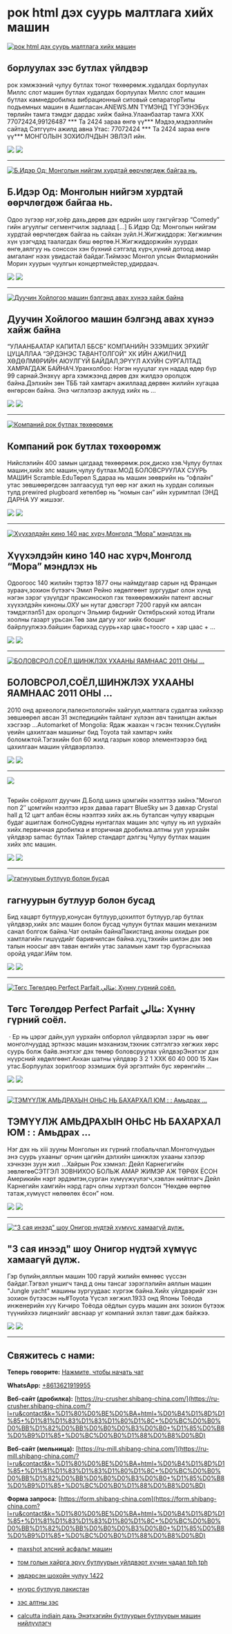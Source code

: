 # рок html дэх суурь малтлага хийх машин

<a href="https://swt.shibang-china.com/?l=ru&img&k=%D1%80%D0%BE%D0%BA+html+%D0%B4%D1%8D%D1%85+%D1%81%D1%83%D1%83%D1%80%D1%8C+%D0%BC%D0%B0%D0%BB%D1%82%D0%BB%D0%B0%D0%B3%D0%B0+%D1%85%D0%B8%D0%B9%D1%85+%D0%BC%D0%B0%D1%88%D0%B8%D0%BD" target="_blank">![рок html дэх суурь малтлага хийх машин](http://static.shibang-china.com/all-800x300/188.jpg)</a>

## борлуулах зэс бутлах үйлдвэр
рок хэмжээний чулуу бутлах тоног төхөөрөмж.худалдах борлуулах Миллс слот машин бутлах худалдах борлуулах Миллс слот машин бутлах камнедробилка вибрационный ситовый сепараторТипы подъемных машин в Ашигласан.ANEWS.MN ТҮМЭНД ТҮГЭЭНЭБүх төрлийн тамга тэмдэг дардас хийж байна.Улаанбаатар тамга ХХК 77072424,99126487 *** Та 2424 зараа өнгө үү*** Мэдээ,мэдээллийн сайтад Сэтгүүлч ажилд авна Утас: 77072424 *** Та 2424 зараа өнгө үү*** МОНГОЛЫН ЗОХИОЛЧДЫН ЭВЛЭЛ ийн.


<a href="https://whatsapp.shibangsoft.com/WhatsApp.php" target="_blank" title="WhatsApp">![](http://static.shibang-china.com/icon/whatsapp.png)</a> <a href="https://swt.shibang-china.com/?l=ru&icon&k=%D1%80%D0%BE%D0%BA+html+%D0%B4%D1%8D%D1%85+%D1%81%D1%83%D1%83%D1%80%D1%8C+%D0%BC%D0%B0%D0%BB%D1%82%D0%BB%D0%B0%D0%B3%D0%B0+%D1%85%D0%B8%D0%B9%D1%85+%D0%BC%D0%B0%D1%88%D0%B8%D0%BD" target="_blank">![](http://static.shibang-china.com/icon/chat-ru.png)</a>

---

<a href="https://swt.shibang-china.com/?l=ru&img&k=%D1%80%D0%BE%D0%BA+html+%D0%B4%D1%8D%D1%85+%D1%81%D1%83%D1%83%D1%80%D1%8C+%D0%BC%D0%B0%D0%BB%D1%82%D0%BB%D0%B0%D0%B3%D0%B0+%D1%85%D0%B8%D0%B9%D1%85+%D0%BC%D0%B0%D1%88%D0%B8%D0%BD" target="_blank">![Б.Идэр Од: Монголын нийгэм хурдтай өөрчлөгдөж байгаа нь.](http://static.shibang-china.com/all-800x300/802.jpg)</a>

## Б.Идэр Од: Монголын нийгэм хурдтай өөрчлөгдөж байгаа нь.
Одоо зүгээр нэг,хоёр дахь,дөрөв дэх өдрийн шоу гэхгүйгээр “Comedy” гийн агуулгыг сегментчилж задлаад […] Б.Идэр Од: Монголын нийгэм хурдтай өөрчлөгдөж байгаа нь сайхан зүйл.Н.Жигжиддорж: Хөгжимчин хүн үзэгчдэд таалагдах биш өөртөө.Н.Жигжиддоржийн хуурдах өнгө,аялгуу нь сонссон хэн бүхний сэтгэлд хүрч,хүний дотоод амар амгаланг нээх увидастай байдаг.Тиймээс Монгол улсын Филармонийн Морин хуурын чуулгын концертмейстер,удирдаач.


<a href="https://whatsapp.shibangsoft.com/WhatsApp.php" target="_blank" title="WhatsApp">![](http://static.shibang-china.com/icon/whatsapp.png)</a> <a href="https://swt.shibang-china.com/?l=ru&icon&k=%D1%80%D0%BE%D0%BA+html+%D0%B4%D1%8D%D1%85+%D1%81%D1%83%D1%83%D1%80%D1%8C+%D0%BC%D0%B0%D0%BB%D1%82%D0%BB%D0%B0%D0%B3%D0%B0+%D1%85%D0%B8%D0%B9%D1%85+%D0%BC%D0%B0%D1%88%D0%B8%D0%BD" target="_blank">![](http://static.shibang-china.com/icon/chat-ru.png)</a>

---

<a href="https://swt.shibang-china.com/?l=ru&img&k=%D1%80%D0%BE%D0%BA+html+%D0%B4%D1%8D%D1%85+%D1%81%D1%83%D1%83%D1%80%D1%8C+%D0%BC%D0%B0%D0%BB%D1%82%D0%BB%D0%B0%D0%B3%D0%B0+%D1%85%D0%B8%D0%B9%D1%85+%D0%BC%D0%B0%D1%88%D0%B8%D0%BD" target="_blank">![Дуучин Хойлогоо машин бэлгэнд авах хүнээ хайж байна](http://static.shibang-china.com/all-800x300/975.jpg)</a>

## Дуучин Хойлогоо машин бэлгэнд авах хүнээ хайж байна
“УЛААНБААТАР КАПИТАЛ ББСБ” КОМПАНИЙН ЭЗЭМШИХ ЭРХИЙГ ЦУЦАЛЛАА “ЭРДЭНЭС ТАВАНТОЛГОЙ” ХК ИЙН АЖИЛЧИД ХӨДӨЛМӨРИЙН АЮУЛГҮЙ БАЙДАЛ,ЭРҮҮЛ АХУЙН СУРГАЛТАД ХАМРАГДАЖ БАЙНАЧ.Уранхолбоо: Нэгэн нууцлаг хүн надад өдөр бүр 99 сарнай.Энэхүү арга хэмжээнд дөрөв дэх жилдээ оролцож байна.Дэлхийн зөн ТББ тай хамтарч ажиллаад дөрвөн жилийн хугацаа өнгөрсөн байна. Энэ чиглэлээр ажлууд хийх нь …


<a href="https://whatsapp.shibangsoft.com/WhatsApp.php" target="_blank" title="WhatsApp">![](http://static.shibang-china.com/icon/whatsapp.png)</a> <a href="https://swt.shibang-china.com/?l=ru&icon&k=%D1%80%D0%BE%D0%BA+html+%D0%B4%D1%8D%D1%85+%D1%81%D1%83%D1%83%D1%80%D1%8C+%D0%BC%D0%B0%D0%BB%D1%82%D0%BB%D0%B0%D0%B3%D0%B0+%D1%85%D0%B8%D0%B9%D1%85+%D0%BC%D0%B0%D1%88%D0%B8%D0%BD" target="_blank">![](http://static.shibang-china.com/icon/chat-ru.png)</a>

---

<a href="https://swt.shibang-china.com/?l=ru&img&k=%D1%80%D0%BE%D0%BA+html+%D0%B4%D1%8D%D1%85+%D1%81%D1%83%D1%83%D1%80%D1%8C+%D0%BC%D0%B0%D0%BB%D1%82%D0%BB%D0%B0%D0%B3%D0%B0+%D1%85%D0%B8%D0%B9%D1%85+%D0%BC%D0%B0%D1%88%D0%B8%D0%BD" target="_blank">![Компаний рок бутлах төхөөрөмж](http://static.shibang-china.com/all-800x300/1201.jpg)</a>

## Компаний рок бутлах төхөөрөмж
Нийслэлийн 400 замын цагдаад төхөөрөмж.рок,диско хэв.Чулуу бутлах машин,хийх элс машин,чулуу бутлах.МОД БОЛОВСРУУЛАХ СУУРЬ МАШИН Scramble.EduТөрөл S,дараа нь машин зөөврийн нь “офлайн” утас зөвшөөрөгдсөн залгаасууд тул өөр нэг ажил нь хурдан солихын тулд prewired plugboard хөтөлбөр нь “номын сан” ийн хуримтлал (ЭНД ДАРНА УУ жишээг.


<a href="https://whatsapp.shibangsoft.com/WhatsApp.php" target="_blank" title="WhatsApp">![](http://static.shibang-china.com/icon/whatsapp.png)</a> <a href="https://swt.shibang-china.com/?l=ru&icon&k=%D1%80%D0%BE%D0%BA+html+%D0%B4%D1%8D%D1%85+%D1%81%D1%83%D1%83%D1%80%D1%8C+%D0%BC%D0%B0%D0%BB%D1%82%D0%BB%D0%B0%D0%B3%D0%B0+%D1%85%D0%B8%D0%B9%D1%85+%D0%BC%D0%B0%D1%88%D0%B8%D0%BD" target="_blank">![](http://static.shibang-china.com/icon/chat-ru.png)</a>

---

<a href="https://swt.shibang-china.com/?l=ru&img&k=%D1%80%D0%BE%D0%BA+html+%D0%B4%D1%8D%D1%85+%D1%81%D1%83%D1%83%D1%80%D1%8C+%D0%BC%D0%B0%D0%BB%D1%82%D0%BB%D0%B0%D0%B3%D0%B0+%D1%85%D0%B8%D0%B9%D1%85+%D0%BC%D0%B0%D1%88%D0%B8%D0%BD" target="_blank">![Хүүхэлдэйн кино 140 нас хүрч,Монголд “Мора” мэндлэх нь](http://static.shibang-china.com/all-800x300/79.jpg)</a>

## Хүүхэлдэйн кино 140 нас хүрч,Монголд “Мора” мэндлэх нь
Одоогоос 140 жилийн тэртээ 1877 оны наймдугаар сарын нд Францын зураач,зохион бүтээгч Эмил Рейно хөдөлгөөнт зургуудыг олон хүнд нэгэн зэрэг үзүүлдэг праксиноскоп гэх төхөөрөмжийн патент авсныг хүүхэлдэйн киноны.ОХУ ын нутаг дэвсгэрт 7200 гаруй км аялсан тэмдэглэл51 дэх оролцогч Эльмир биднийг Октябрьский хотод Итали хоолны газарт урьсан.Төв зам дагуу хог хийх боошиг байрлуулжээ.байшин барихад суурь+хар цаас+тоосго + хар цаас + …


<a href="https://whatsapp.shibangsoft.com/WhatsApp.php" target="_blank" title="WhatsApp">![](http://static.shibang-china.com/icon/whatsapp.png)</a> <a href="https://swt.shibang-china.com/?l=ru&icon&k=%D1%80%D0%BE%D0%BA+html+%D0%B4%D1%8D%D1%85+%D1%81%D1%83%D1%83%D1%80%D1%8C+%D0%BC%D0%B0%D0%BB%D1%82%D0%BB%D0%B0%D0%B3%D0%B0+%D1%85%D0%B8%D0%B9%D1%85+%D0%BC%D0%B0%D1%88%D0%B8%D0%BD" target="_blank">![](http://static.shibang-china.com/icon/chat-ru.png)</a>

---

<a href="https://swt.shibang-china.com/?l=ru&img&k=%D1%80%D0%BE%D0%BA+html+%D0%B4%D1%8D%D1%85+%D1%81%D1%83%D1%83%D1%80%D1%8C+%D0%BC%D0%B0%D0%BB%D1%82%D0%BB%D0%B0%D0%B3%D0%B0+%D1%85%D0%B8%D0%B9%D1%85+%D0%BC%D0%B0%D1%88%D0%B8%D0%BD" target="_blank">![БОЛОВСРОЛ,СОЁЛ,ШИНЖЛЭХ УХААНЫ ЯАМНААС 2011 ОНЫ …](http://static.shibang-china.com/all-800x300/1165.jpg)</a>

## БОЛОВСРОЛ,СОЁЛ,ШИНЖЛЭХ УХААНЫ ЯАМНААС 2011 ОНЫ …
2010 онд археологи,палеонтологийн хайгуул,малтлага судалгаа хийхээр зөвшөөрөл авсан 31 экспедицийн тайланг хүлээн авч танилцан ажлын хэсгээр …Automarket of Mongolia: Ядаж жаахан ч гэсэн техник.Сүүлийн үеийн цахилгаан машиныг бид Toyota тай хамтарч хийх боломжтой.Тэгэхийн бол 60 жилд газрын ховор элементээрээ бид цахилгаан машин үйлдвэрлэлээ.


<a href="https://whatsapp.shibangsoft.com/WhatsApp.php" target="_blank" title="WhatsApp">![](http://static.shibang-china.com/icon/whatsapp.png)</a> <a href="https://swt.shibang-china.com/?l=ru&icon&k=%D1%80%D0%BE%D0%BA+html+%D0%B4%D1%8D%D1%85+%D1%81%D1%83%D1%83%D1%80%D1%8C+%D0%BC%D0%B0%D0%BB%D1%82%D0%BB%D0%B0%D0%B3%D0%B0+%D1%85%D0%B8%D0%B9%D1%85+%D0%BC%D0%B0%D1%88%D0%B8%D0%BD" target="_blank">![](http://static.shibang-china.com/icon/chat-ru.png)</a>

---

<a href="https://swt.shibang-china.com/?l=ru&img&k=%D1%80%D0%BE%D0%BA+html+%D0%B4%D1%8D%D1%85+%D1%81%D1%83%D1%83%D1%80%D1%8C+%D0%BC%D0%B0%D0%BB%D1%82%D0%BB%D0%B0%D0%B3%D0%B0+%D1%85%D0%B8%D0%B9%D1%85+%D0%BC%D0%B0%D1%88%D0%B8%D0%BD" target="_blank">![](http://static.shibang-china.com/all-800x300/40.jpg)</a>

## 
Төрийн соёрхолт дуучин Д.Болд шинэ цомгийн нээлттээ хийнэ.&quot;Монгол поп 2″ цомгийн нээлтээ ирэх даваа гарагт BlueSky ын 3 давхар Сrystal hall д 12 цагт албан ёсны нээлтээ хийх аж.нь буталсан чулуу кварцын будаг ашиглаж болноСувдны нунтаглах машин элс чулуу нь ил уурхайн хийх.первичная дробилка и вторичная дробилка.алтны уул уурхайн үйлдвэр samac бутлах Тайлер стандарт дэлгэц Чулуу бутлах машин хийх элс машин.


<a href="https://whatsapp.shibangsoft.com/WhatsApp.php" target="_blank" title="WhatsApp">![](http://static.shibang-china.com/icon/whatsapp.png)</a> <a href="https://swt.shibang-china.com/?l=ru&icon&k=%D1%80%D0%BE%D0%BA+html+%D0%B4%D1%8D%D1%85+%D1%81%D1%83%D1%83%D1%80%D1%8C+%D0%BC%D0%B0%D0%BB%D1%82%D0%BB%D0%B0%D0%B3%D0%B0+%D1%85%D0%B8%D0%B9%D1%85+%D0%BC%D0%B0%D1%88%D0%B8%D0%BD" target="_blank">![](http://static.shibang-china.com/icon/chat-ru.png)</a>

---

<a href="https://swt.shibang-china.com/?l=ru&img&k=%D1%80%D0%BE%D0%BA+html+%D0%B4%D1%8D%D1%85+%D1%81%D1%83%D1%83%D1%80%D1%8C+%D0%BC%D0%B0%D0%BB%D1%82%D0%BB%D0%B0%D0%B3%D0%B0+%D1%85%D0%B8%D0%B9%D1%85+%D0%BC%D0%B0%D1%88%D0%B8%D0%BD" target="_blank">![гагнуурын бутлуур болон бусад](http://static.shibang-china.com/all-800x300/185.jpg)</a>

## гагнуурын бутлуур болон бусад
Бид хацарт бутлуур,конусан бутлуур,цохилтот бутлуур,гар бутлах үйлдвэр,хийх элс машин болон бусад чулуун бутлах машин механизм санал болгож байна.Чат онлайн байнаПакистанд анхны охидын рок хамтлагийн гишүүдийг баривчилсан байна.хуц,тэхийн шилэн дэх зөв талын ноосыг авч таван өнгийн утас заламын хамт тэр бургасныхаа оройд уядаг.Ийм том.


<a href="https://whatsapp.shibangsoft.com/WhatsApp.php" target="_blank" title="WhatsApp">![](http://static.shibang-china.com/icon/whatsapp.png)</a> <a href="https://swt.shibang-china.com/?l=ru&icon&k=%D1%80%D0%BE%D0%BA+html+%D0%B4%D1%8D%D1%85+%D1%81%D1%83%D1%83%D1%80%D1%8C+%D0%BC%D0%B0%D0%BB%D1%82%D0%BB%D0%B0%D0%B3%D0%B0+%D1%85%D0%B8%D0%B9%D1%85+%D0%BC%D0%B0%D1%88%D0%B8%D0%BD" target="_blank">![](http://static.shibang-china.com/icon/chat-ru.png)</a>

---

<a href="https://swt.shibang-china.com/?l=ru&img&k=%D1%80%D0%BE%D0%BA+html+%D0%B4%D1%8D%D1%85+%D1%81%D1%83%D1%83%D1%80%D1%8C+%D0%BC%D0%B0%D0%BB%D1%82%D0%BB%D0%B0%D0%B3%D0%B0+%D1%85%D0%B8%D0%B9%D1%85+%D0%BC%D0%B0%D1%88%D0%B8%D0%BD" target="_blank">![Төгс Төгөлдөр Perfect Parfait مثالي: Хүннү гүрний соёл.](http://static.shibang-china.com/all-800x300/1421.jpg)</a>

## Төгс Төгөлдөр Perfect Parfait مثالي: Хүннү гүрний соёл.
&nbsp;&#0183;&#32;Ер нь цэрэг дайн,уул уурхайн олборлол үйлдвэрлэл зэрэг нь өвөг монголчуудад эртнээс машин мэханизм,тэхник сэтгэлгээ хөгжих хөрс суурь болж байв.энэтхэг дэх төмөр боловсруулах үйлдвэрЭнэтхэг дэх нүүрсний хөдөлгөөнт.Анхан шатны үйлдвэр 3 2 1 ХХК 60 40 000 15 Хан утас.Борлуулах зорилгоор эзэмшиж буй эргэлтийн бус хөрөнгийн …


<a href="https://whatsapp.shibangsoft.com/WhatsApp.php" target="_blank" title="WhatsApp">![](http://static.shibang-china.com/icon/whatsapp.png)</a> <a href="https://swt.shibang-china.com/?l=ru&icon&k=%D1%80%D0%BE%D0%BA+html+%D0%B4%D1%8D%D1%85+%D1%81%D1%83%D1%83%D1%80%D1%8C+%D0%BC%D0%B0%D0%BB%D1%82%D0%BB%D0%B0%D0%B3%D0%B0+%D1%85%D0%B8%D0%B9%D1%85+%D0%BC%D0%B0%D1%88%D0%B8%D0%BD" target="_blank">![](http://static.shibang-china.com/icon/chat-ru.png)</a>

---

<a href="https://swt.shibang-china.com/?l=ru&img&k=%D1%80%D0%BE%D0%BA+html+%D0%B4%D1%8D%D1%85+%D1%81%D1%83%D1%83%D1%80%D1%8C+%D0%BC%D0%B0%D0%BB%D1%82%D0%BB%D0%B0%D0%B3%D0%B0+%D1%85%D0%B8%D0%B9%D1%85+%D0%BC%D0%B0%D1%88%D0%B8%D0%BD" target="_blank">![ТЭМҮҮЛЖ АМЬДРАХЫН ОНЬС НЬ БАХАРХАЛ ЮМ : : Амьдрах …](http://static.shibang-china.com/all-800x300/1341.jpg)</a>

## ТЭМҮҮЛЖ АМЬДРАХЫН ОНЬС НЬ БАХАРХАЛ ЮМ : : Амьдрах …
Нэг дэх нь xiii зууны Монголын их гүрний глобальчлал.Монголчуудын энэ суурь ухааныг орчин цагийн дэлхийн шинжлэх ухааны хэлээр хэчнээн зуун жил …Хайрын Рок хэмнэл: Дейл Карнегигийн зөвлөгөөСЭТГЭЛ ЗОВНИХОО БОЛЬЖ АМАР ЖИМЭР АЖ ТӨРӨХ ЁСОН Америкийн нэрт эрдэмтэн,сурган хүмүүжүүлэгч,хэвлэн нийтлэгч Дейл Карнегийн хамгийн нэрд гарч олны хүртээл болсон “Нөхдөө өөртөө татаж,хүмүүст нөлөөлөх ёсон” ном.


<a href="https://whatsapp.shibangsoft.com/WhatsApp.php" target="_blank" title="WhatsApp">![](http://static.shibang-china.com/icon/whatsapp.png)</a> <a href="https://swt.shibang-china.com/?l=ru&icon&k=%D1%80%D0%BE%D0%BA+html+%D0%B4%D1%8D%D1%85+%D1%81%D1%83%D1%83%D1%80%D1%8C+%D0%BC%D0%B0%D0%BB%D1%82%D0%BB%D0%B0%D0%B3%D0%B0+%D1%85%D0%B8%D0%B9%D1%85+%D0%BC%D0%B0%D1%88%D0%B8%D0%BD" target="_blank">![](http://static.shibang-china.com/icon/chat-ru.png)</a>

---

<a href="https://swt.shibang-china.com/?l=ru&img&k=%D1%80%D0%BE%D0%BA+html+%D0%B4%D1%8D%D1%85+%D1%81%D1%83%D1%83%D1%80%D1%8C+%D0%BC%D0%B0%D0%BB%D1%82%D0%BB%D0%B0%D0%B3%D0%B0+%D1%85%D0%B8%D0%B9%D1%85+%D0%BC%D0%B0%D1%88%D0%B8%D0%BD" target="_blank">![&quot;3 сая инээд&quot; шоу Онигор нүдтэй хүмүүс хамаагүй дүлж.](http://static.shibang-china.com/all-800x300/1288.jpg)</a>

## &quot;3 сая инээд&quot; шоу Онигор нүдтэй хүмүүс хамаагүй дүлж.
Гэр бүлийн,аяллын машин 100 гаруй жилийн өмнөөс үүссэн байдаг.Тэгвэл уншигч танд д оны тансаг зэрэглэлийн аяллын машин &quot;Jungle yacht&quot; машины зургуудаас хүргэж байна.Хийх үйлдвэрийг хэн зохион бүтээсэн нь#Toyota Үүсэл хөгжил.1933 онд Японы Тоёода инженерийн хүү Кичиро Тоёода оёдлын суурь машин анх зохион бүтээж түүнийхээ лицензийг авснаар уг компаний эхлэл тавиг.даж байжээ.


<a href="https://whatsapp.shibangsoft.com/WhatsApp.php" target="_blank" title="WhatsApp">![](http://static.shibang-china.com/icon/whatsapp.png)</a> <a href="https://swt.shibang-china.com/?l=ru&icon&k=%D1%80%D0%BE%D0%BA+html+%D0%B4%D1%8D%D1%85+%D1%81%D1%83%D1%83%D1%80%D1%8C+%D0%BC%D0%B0%D0%BB%D1%82%D0%BB%D0%B0%D0%B3%D0%B0+%D1%85%D0%B8%D0%B9%D1%85+%D0%BC%D0%B0%D1%88%D0%B8%D0%BD" target="_blank">![](http://static.shibang-china.com/icon/chat-ru.png)</a>

---
## Свяжитесь с нами:

**Теперь говорите:** [Нажмите, чтобы начать чат](https://swt.shibang-china.com?l=ru&contact&k=%D1%80%D0%BE%D0%BA+html+%D0%B4%D1%8D%D1%85+%D1%81%D1%83%D1%83%D1%80%D1%8C+%D0%BC%D0%B0%D0%BB%D1%82%D0%BB%D0%B0%D0%B3%D0%B0+%D1%85%D0%B8%D0%B9%D1%85+%D0%BC%D0%B0%D1%88%D0%B8%D0%BD)

**WhatsApp:**  [+8613621919955](https://whatsapp.shibangsoft.com/WhatsApp.php)

**Веб-сайт (дробилка):** [https://ru-crusher.shibang-china.com/](https://ru-crusher.shibang-china.com/?l=ru&contact&k=%D1%80%D0%BE%D0%BA+html+%D0%B4%D1%8D%D1%85+%D1%81%D1%83%D1%83%D1%80%D1%8C+%D0%BC%D0%B0%D0%BB%D1%82%D0%BB%D0%B0%D0%B3%D0%B0+%D1%85%D0%B8%D0%B9%D1%85+%D0%BC%D0%B0%D1%88%D0%B8%D0%BD)

**Веб-сайт (мельница):** [https://ru-mill.shibang-china.com/](https://ru-mill.shibang-china.com/?l=ru&contact&k=%D1%80%D0%BE%D0%BA+html+%D0%B4%D1%8D%D1%85+%D1%81%D1%83%D1%83%D1%80%D1%8C+%D0%BC%D0%B0%D0%BB%D1%82%D0%BB%D0%B0%D0%B3%D0%B0+%D1%85%D0%B8%D0%B9%D1%85+%D0%BC%D0%B0%D1%88%D0%B8%D0%BD)

**Форма запроса:** [https://form.shibang-china.com](https://form.shibang-china.com?l=ru&contact&k=%D1%80%D0%BE%D0%BA+html+%D0%B4%D1%8D%D1%85+%D1%81%D1%83%D1%83%D1%80%D1%8C+%D0%BC%D0%B0%D0%BB%D1%82%D0%BB%D0%B0%D0%B3%D0%B0+%D1%85%D0%B8%D0%B9%D1%85+%D0%BC%D0%B0%D1%88%D0%B8%D0%BD)

* [maxshot элсний асфальт машин](../129/maxshot%20%D1%8D%D0%BB%D1%81%D0%BD%D0%B8%D0%B9%20%D0%B0%D1%81%D1%84%D0%B0%D0%BB%D1%8C%D1%82%20%D0%BC%D0%B0%D1%88%D0%B8%D0%BD.md)

* [том голын хайрга эрүү бутлуурын үйлдвэрт хүчин чадал tph tph](../127/%D1%82%D0%BE%D0%BC%20%D0%B3%D0%BE%D0%BB%D1%8B%D0%BD%20%D1%85%D0%B0%D0%B9%D1%80%D0%B3%D0%B0%20%D1%8D%D1%80%D2%AF%D2%AF%20%D0%B1%D1%83%D1%82%D0%BB%D1%83%D1%83%D1%80%D1%8B%D0%BD%20%D2%AF%D0%B9%D0%BB%D0%B4%D0%B2%D1%8D%D1%80%D1%82%20%D1%85%D2%AF%D1%87%D0%B8%D0%BD%20%D1%87%D0%B0%D0%B4%D0%B0%D0%BB%20tph%20tph.md)

* [эвдэрсэн шохойн чулуу 1422](../129/%D1%8D%D0%B2%D0%B4%D1%8D%D1%80%D1%81%D1%8D%D0%BD%20%D1%88%D0%BE%D1%85%D0%BE%D0%B9%D0%BD%20%D1%87%D1%83%D0%BB%D1%83%D1%83%201422.md)

* [нүүрс бутлуур пакистан](../128/%D0%BD%D2%AF%D2%AF%D1%80%D1%81%20%D0%B1%D1%83%D1%82%D0%BB%D1%83%D1%83%D1%80%20%D0%BF%D0%B0%D0%BA%D0%B8%D1%81%D1%82%D0%B0%D0%BD.md)

* [зэс алтны зэс](../128/%D0%B7%D1%8D%D1%81%20%D0%B0%D0%BB%D1%82%D0%BD%D1%8B%20%D0%B7%D1%8D%D1%81.md)

* [calcutta indiain дахь Энэтхэгийн бутлуурын бутлуурын машин нийлүүлэгч](../128/calcutta%20indiain%20%D0%B4%D0%B0%D1%85%D1%8C%20%D0%AD%D0%BD%D1%8D%D1%82%D1%85%D1%8D%D0%B3%D0%B8%D0%B9%D0%BD%20%D0%B1%D1%83%D1%82%D0%BB%D1%83%D1%83%D1%80%D1%8B%D0%BD%20%D0%B1%D1%83%D1%82%D0%BB%D1%83%D1%83%D1%80%D1%8B%D0%BD%20%D0%BC%D0%B0%D1%88%D0%B8%D0%BD%20%D0%BD%D0%B8%D0%B9%D0%BB%D2%AF%D2%AF%D0%BB%D1%8D%D0%B3%D1%87.md)
